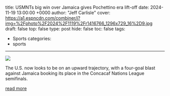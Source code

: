 title: USMNTs big win over Jamaica gives Pochettino era lift-off
date: 2024-11-19 13:00:00 +0000
author: "Jeff Carlisle"
cover: https://a1.espncdn.com/combiner/i?img=%2Fphoto%2F2024%2F1119%2Fr1416766_1296x729_16%2D9.jpg
draft: false
top: false
type: post
hide: false
toc: false
tags:
  - Sports
categories:
  - sports
---

![](https://a1.espncdn.com/combiner/i?img=%2Fphoto%2F2024%2F1119%2Fr1416766_1296x729_16%2D9.jpg)

The U.S. now looks to be on an upward trajectory, with a four-goal blast against Jamaica booking its place in the Concacaf Nations League semifinals.

[read more](https://www.espn.com/soccer/story/_/id/42477423/usmnts-big-win-jamaica-gives-pochettino-era-lift-off)
